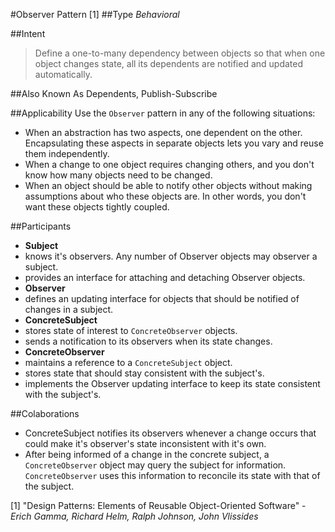 #Observer Pattern [1] 
##Type
*Behavioral*

##Intent
> Define a one-to-many dependency between objects so that when one object changes state, all its dependents are notified and updated automatically.

##Also Known As
Dependents, Publish-Subscribe

##Applicability
Use the `Observer` pattern in any of the following situations:
 - When an abstraction has two aspects, one dependent on the other. Encapsulating these aspects in separate objects lets you vary and reuse them independently.
 - When a change to one object requires changing others, and you don't know how many objects need to be changed.
 - When an object should be able to notify other objects without making assumptions about who these objects are. In other words, you don't want these objects tightly coupled.
 
##Participants
- **Subject**
 - knows it's observers. Any number of Observer objects may observer a subject.
 - provides an interface for attaching and detaching Observer objects.
- **Observer**
 - defines an updating interface for objects that should be notified of changes in a subject.
- **ConcreteSubject**
 - stores state of interest to `ConcreteObserver` objects.
 - sends a notification to its observers when its state changes.
- **ConcreteObserver**
 - maintains a reference to a `ConcreteSubject` object.
 - stores state that should stay consistent with the subject's.
 - implements the Observer updating interface to keep its state consistent with the subject's.
 
##Colaborations
 - ConcreteSubject notifies its observers whenever a change occurs that could make it's observer's state inconsistent with it's own.
 - After being informed of a change in the concrete subject, a `ConcreteObserver` object may query the subject for information. `ConcreteObserver` uses this information to reconcile its state with that of the subject.
 
[1] "Design Patterns: Elements of Reusable Object-Oriented Software" - *Erich Gamma, Richard Helm, Ralph Johnson, John Vlissides*
